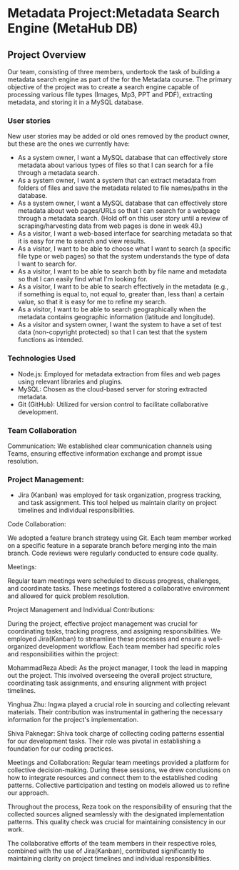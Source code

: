 # Metadata Project:Metadata Search Engine (MetaHub DB)  

 
## Project Overview 
Our team, consisting of three members, undertook the task of building a metadata search engine as part of the for the Metadata course. The primary objective of the project was to create a search engine capable of processing various file types (Images, Mp3, PPT and PDF), extracting metadata, and storing it in a MySQL database. 
 
### User stories 
New user stories may be added or old ones removed by the product owner, but these are the ones we currently have: 
- As a system owner, I want a MySQL database that can effectively store metadata about various types of files so that I can search for a file through a metadata search. 
- As a system owner, I want a system that can extract metadata from folders of files and save the metadata related to file names/paths in the database. 
- As a system owner, I want a MySQL database that can effectively store metadata about web pages/URLs so that I can search for a webpage through a metadata search. (Hold off on this user story until a review of scraping/harvesting data from web pages is done in week 49.) 
- As a visitor, I want a web-based interface for searching metadata so that it is easy for me to search and view results. 
- As a visitor, I want to be able to choose what I want to search (a specific file type or web pages) so that the system understands the type of data I want to search for. 
- As a visitor, I want to be able to search both by file name and metadata so that I can easily find what I'm looking for. 
- As a visitor, I want to be able to search effectively in the metadata (e.g., if something is equal to, not equal to, greater than, less than) a certain value, so that it is easy for me to refine my search. 
- As a visitor, I want to be able to search geographically when the metadata contains geographic information (latitude and longitude). 
- As a visitor and system owner, I want the system to have a set of test data (non-copyright protected) so that I can test that the system functions as intended. 
 
### Technologies Used 
- Node.js: Employed for metadata extraction from files and web pages using relevant libraries and plugins. 
- MySQL: Chosen as the cloud-based server for storing extracted metadata. 
- Git (GitHub): Utilized for version control to facilitate collaborative development. 
 
### Team Collaboration
Communication: We established clear communication channels using Teams, ensuring effective information exchange and prompt issue resolution. 

### Project Management: 
- Jira (Kanban) was employed for task organization, progress tracking, and task assignment. 
This tool helped us maintain clarity on project timelines and individual responsibilities. 

 

 

 

Code Collaboration: 

We adopted a feature branch strategy using Git. Each team member worked on a specific feature in a separate branch before merging into the main branch. Code reviews were regularly conducted to ensure code quality. 

 

Meetings: 

Regular team meetings were scheduled to discuss progress, challenges, and coordinate tasks. These meetings fostered a collaborative environment and allowed for quick problem resolution. 

 

Project Management and Individual Contributions: 

During the project, effective project management was crucial for coordinating tasks, tracking progress, and assigning responsibilities. We employed Jira(Kanban) to streamline these processes and ensure a well-organized development workflow. Each team member had specific roles and responsibilities within the project: 

 
 

MohammadReza Abedi: As the project manager, I took the lead in mapping out the project. This involved overseeing the overall project structure, coordinating task assignments, and ensuring alignment with project timelines. 

Yinghua Zhu: Ingwa played a crucial role in sourcing and collecting relevant materials. Their contribution was instrumental in gathering the necessary information for the project's implementation. 

Shiva Paknegar: Shiva took charge of collecting coding patterns essential for our development tasks. Their role was pivotal in establishing a foundation for our coding practices. 

Meetings and Collaboration: Regular team meetings provided a platform for collective decision-making. During these sessions, we drew conclusions on how to integrate resources and connect them to the established coding patterns. Collective participation and testing on models allowed us to refine our approach. 

 

Throughout the process, Reza took on the responsibility of ensuring that the collected sources aligned seamlessly with the designated implementation patterns. This quality check was crucial for maintaining consistency in our work. 

The collaborative efforts of the team members in their respective roles, combined with the use of Jira(Kanban), contributed significantly to maintaining clarity on project timelines and individual responsibilities. 